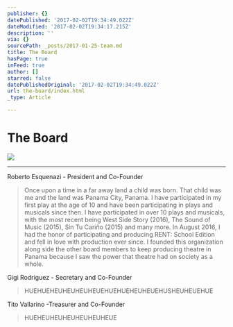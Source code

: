```yaml
---
publisher: {}
datePublished: '2017-02-02T19:34:49.022Z'
dateModified: '2017-02-02T19:34:17.215Z'
description: ''
via: {}
sourcePath: _posts/2017-01-25-team.md
title: The Board
hasPage: true
inFeed: true
author: []
starred: false
datePublishedOriginal: '2017-02-02T19:34:49.022Z'
url: the-board/index.html
_type: Article

---
```

# The Board
![](https://the-grid-user-content.s3-us-west-2.amazonaws.com/f41ef7b7-9130-4698-a965-e94c0412b8ae.png)

---

Roberto Esquenazi - President and Co-Founder

> Once upon a time in a far away land a child was born. That child was me and the land was Panama City, Panama. I have participated in my first play at the age of 10 and have been participating in plays and musicals since then. I have participated in over 10 plays and musicals, with the most recent being West Side Story (2016), The Sound of Music (2015), Sin Tu Cariño (2015) and many more. In August 2016, I had the honor of participating and producing RENT: School Edition and fell in love with production ever since. I founded this organization along side the other board members to keep producing theatre in Panama because I saw the power that theatre had on society as a whole.

Gigi Rodriguez - Secretary and Co-Founder 
> 
> HUEHUEHEUHEUHEUHEUEHUEHUEHEUHEUEHUSHEUHEUEHUE

Tito Vallarino -Treasurer and Co-Founder

> HUEHEUHEUHEUHEUHEUHEUE